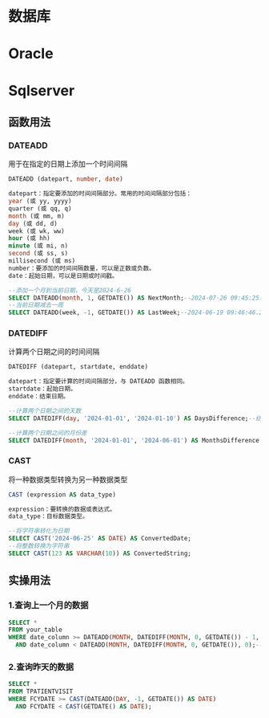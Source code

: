 # 数据库

# Oracle



# Sqlserver

## 函数用法

### DATEADD

用于在指定的日期上添加一个时间间隔

```sql
DATEADD (datepart, number, date)

datepart：指定要添加的时间间隔部分。常用的时间间隔部分包括：
year (或 yy, yyyy)
quarter (或 qq, q)
month (或 mm, m)
day (或 dd, d)
week (或 wk, ww)
hour (或 hh)
minute (或 mi, n)
second (或 ss, s)
millisecond (或 ms)
number：要添加的时间间隔数量，可以是正数或负数。
date：起始日期，可以是日期或时间戳。

--添加一个月到当前日期，今天是2024-6-26
SELECT DATEADD(month, 1, GETDATE()) AS NextMonth;--2024-07-26 09:45:25.883
--当前日期减去一周
SELECT DATEADD(week, -1, GETDATE()) AS LastWeek;--2024-06-19 09:46:46.220
```



### DATEDIFF

计算两个日期之间的时间间隔

```sql
DATEDIFF (datepart, startdate, enddate)

datepart：指定要计算的时间间隔部分，与 DATEADD 函数相同。
startdate：起始日期。
enddate：结束日期。

--计算两个日期之间的天数
SELECT DATEDIFF(day, '2024-01-01', '2024-01-10') AS DaysDifference;--结果是9

--计算两个日期之间的月份差
SELECT DATEDIFF(month, '2024-01-01', '2024-06-01') AS MonthsDifference;--结果是5
```



### CAST

将一种数据类型转换为另一种数据类型

```sql
CAST (expression AS data_type)

expression：要转换的数据或表达式。
data_type：目标数据类型。

--将字符串转化为日期
SELECT CAST('2024-06-25' AS DATE) AS ConvertedDate;
--将整数转换为字符串
SELECT CAST(123 AS VARCHAR(10)) AS ConvertedString;
```

## 实操用法

### 1.查询上一个月的数据

```sql
SELECT *
FROM your_table
WHERE date_column >= DATEADD(MONTH, DATEDIFF(MONTH, 0, GETDATE()) - 1, 0)--计算上个月的第一天
  AND date_column < DATEADD(MONTH, DATEDIFF(MONTH, 0, GETDATE()), 0);--计算本月的第一天（即上个月的最后一天的下一个日期）
```

### 2.查询昨天的数据

```sql
SELECT *
FROM TPATIENTVISIT
WHERE FCYDATE >= CAST(DATEADD(DAY, -1, GETDATE()) AS DATE)
  AND FCYDATE < CAST(GETDATE() AS DATE);
```

